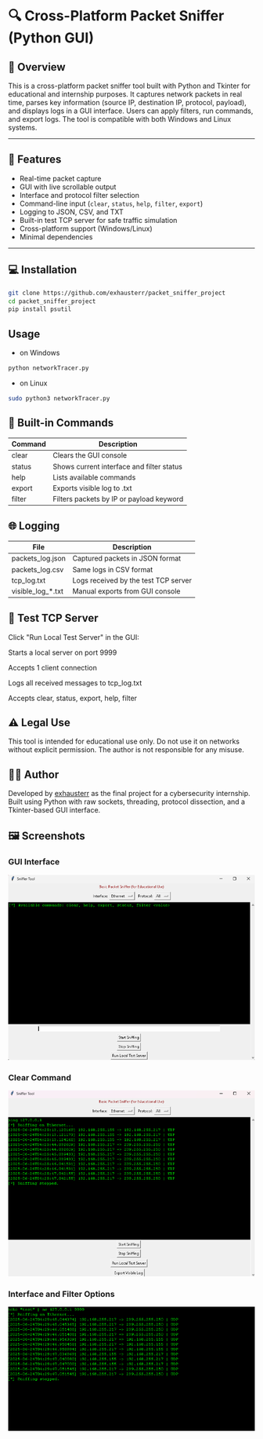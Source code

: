 # 🔍 Cross-Platform Packet Sniffer (Python GUI)

## 🧠 Overview

This is a cross-platform packet sniffer tool built with Python and Tkinter for educational and internship purposes. It captures network packets in real time, parses key information (source IP, destination IP, protocol, payload), and displays logs in a GUI interface. Users can apply filters, run commands, and export logs. The tool is compatible with both Windows and Linux systems.

---

## 🧰 Features

- Real-time packet capture
- GUI with live scrollable output
- Interface and protocol filter selection
- Command-line input (`clear`, `status`, `help`, `filter`, `export`)
- Logging to JSON, CSV, and TXT
- Built-in test TCP server for safe traffic simulation
- Cross-platform support (Windows/Linux)
- Minimal dependencies

---

## 💻 Installation

```bash
git clone https://github.com/exhausterr/packet_sniffer_project
cd packet_sniffer_project
pip install psutil
```
## Usage 
- on Windows
```bash
python networkTracer.py
```
- on Linux
```bash
sudo python3 networkTracer.py
```
## 🧪 Built-in Commands
| Command        | Description                               |
| -------------- | ----------------------------------------- |
| clear          | Clears the GUI console                    |
| status         | Shows current interface and filter status |
| help           | Lists available commands                  |
| export         | Exports visible log to .txt               |
| filter <value> | Filters packets by IP or payload keyword  |

## 🌐 Logging
| File                 | Description                          |
| -------------------- | ------------------------------------ |
| packets\_log.json    | Captured packets in JSON format      |
| packets\_log.csv     | Same logs in CSV format              |
| tcp\_log.txt         | Logs received by the test TCP server |
| visible\_log\_\*.txt | Manual exports from GUI console      |

## 🧪 Test TCP Server
Click "Run Local Test Server" in the GUI:

Starts a local server on port 9999

Accepts 1 client connection

Logs all received messages to tcp_log.txt

Accepts clear, status, export, help, filter <value>

## ⚠️ Legal Use
This tool is intended for educational use only. Do not use it on networks without explicit permission. The author is not responsible for any misuse.

## 🧑‍💻 Author

Developed by [exhausterr](https://github.com/exhausterr) as the final project for a cybersecurity internship.  
Built using Python with raw sockets, threading, protocol dissection, and a Tkinter-based GUI interface. 

## 🖼️ Screenshots

### GUI Interface  
![GUI](screenshots/gui-interface.png)

### Clear Command  
![Clear](screenshots/command-clear-example.png)

### Interface and Filter Options  
![Filter](screenshots/interface-selection.png)




